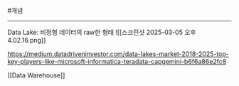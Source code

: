 #개념 

---

Data Lake: 비정형 데이터의 raw한 형태
![[스크린샷 2025-03-05 오후 4.02.16.png]]

https://medium.datadriveninvestor.com/data-lakes-market-2018-2025-top-key-players-like-microsoft-informatica-teradata-capgemini-b6f6a86e2fc8

[[Data Warehouse]]
